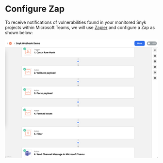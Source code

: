 # Configure Zap

To receive notifications of vulnerabilities found in your monitored Snyk projects within Microsoft Teams, we will use [Zapier](https://zapier.com/) and configure a Zap as shown below:

![](../../../../.gitbook/assets/zappier-flow.png)

